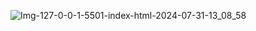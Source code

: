 ![Img-127-0-0-1-5501-index-html-2024-07-31-13_08_58](https://github.com/user-attachments/assets/5b785329-bbac-4c87-92f7-3084142d73af)
